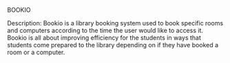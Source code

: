 BOOKIO

Description: Bookio is a library booking system used to book specific rooms and computers according to the time the user would like to access it. Bookio is all about improving efficiency for the students in ways that students come prepared to the library depending on if they have booked a room or a computer.
